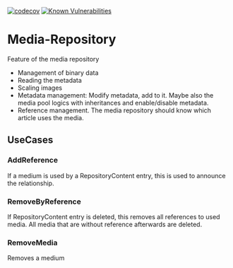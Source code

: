[![codecov](https://codecov.io/gh/sitepark/ies-mediarepository-core/graph/badge.svg?token=QAlBzrsx6d)](https://codecov.io/gh/sitepark/ies-mediarepository-core)
[![Known Vulnerabilities](https://snyk.io/test/github/sitepark/ies-mediarepository-core/badge.svg)](https://snyk.io/test/github/sitepark/ies-mediarepository-core)

# Media-Repository

Feature of the media repository

- Management of binary data
- Reading the metadata
- Scaling images
- Metadata management: Modify metadata, add to it. Maybe also the media pool logics with inheritances and enable/disable metadata.
- Reference management. The media repository should know which article uses the media.

## UseCases

### AddReference

If a medium is used by a RepositoryContent entry, this is used to announce the relationship.

### RemoveByReference

If RepositoryContent entry is deleted, this removes all references to used media. All media that are without reference afterwards are deleted.

### RemoveMedia

Removes a medium
